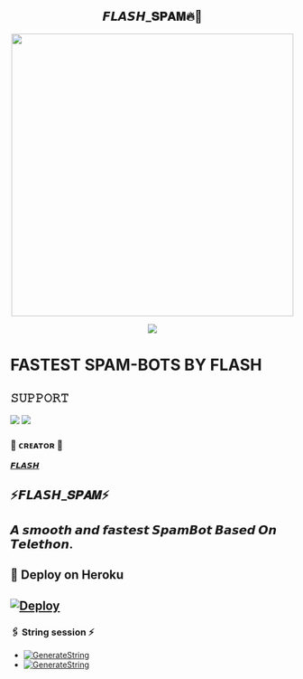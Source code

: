 <h2 align="center"><b> 𝙁𝙇𝘼𝙎𝙃_𝐒𝐏𝐀𝐌🔥💫 </b></h2>

<p align='Middle'><a href='https://t.me/FLASH_7H'><img src='https://te.legra.ph/file/f01cc0b49b9bc1f9c0935.jpg' width='500"'></a></p>

<p align="center">
  <img src="https://readme-typing-svg.herokuapp.com?color=F77247&width=420&lines=A+Advanced+And+High+Qualitys+SpamBot%E2%9C%8C%EF%B8%8F;Pro%2C+Op%2C+FCK C/P%E2%9D%A4%EF%B8%8F">
</p> 

# FASTEST SPAM-BOTS BY FLASH


## 𝚂𝚄𝙿𝙿𝙾𝚁𝚃 
                          
<a href="https://t.me/INJECTOR_7H"><img src="https://img.shields.io/badge/Join-SUPPORT%20CHANNEL-red.svg?logo=Telegram"></a>
<a href="https://t.me/CHAT_INJECTOR7H"><img src="https://img.shields.io/badge/Join-OFFICIAL%20GROUP-red.svg?logo=Telegram"></a>


### 🖤 ᴄʀᴇᴀᴛᴏʀ 🖤

[𝙁𝙇𝘼𝙎𝙃](https://t.me/FLASH_7H)

## ⚡𝙁𝙇𝘼𝙎𝙃_𝑺𝑷𝑨𝑴⚡
## 𝘼 𝙨𝙢𝙤𝙤𝙩𝙝 𝙖𝙣𝙙 𝙛𝙖𝙨𝙩𝙚𝙨𝙩 𝙎𝙥𝙖𝙢𝘽𝙤𝙩  𝘽𝙖𝙨𝙚𝙙 𝙊𝙣 𝙏𝙚𝙡𝙚𝙩𝙝𝙤𝙣.



## 🚀 Deploy on Heroku 
[![Deploy](https://www.herokucdn.com/deploy/button.svg)](https://heroku.com/deploy?template=https://github.com/FLASH-7H/TEST-OP)
------------------------------------------------

### 🖇️ String session ⚡

- [![GenerateString](https://img.shields.io/badge/GENRATE%20ON%20TELEGRAM-blueviolet?style=for-the-badge&logo=telegram)](https://t.me/SessionGeneratorBot)
- [![GenerateString](https://camo.githubusercontent.com/b8f040a155a621627eaf4fbc3d2bfc3201053c9184981c58a3195c6254865865/68747470733a2f2f696d672e736869656c64732e696f2f62616467652f47656e65726174652532304f6e2532305265706c2d626c756576696f6c65743f7374796c653d666f722d7468652d6261646765266c6f676f3d6170707665796f72)](https://repl.it/@TeamUltroid/UltroidStringSession#main.py)